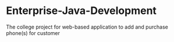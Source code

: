 # Enterprise-Java-Development
The college project for web-based application to add and purchase phone(s) for customer
